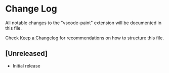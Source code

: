 # Change Log

All notable changes to the "vscode-paint" extension will be documented in this file.

Check [Keep a Changelog](http://keepachangelog.com/) for recommendations on how to structure this file.

## [Unreleased]

- Initial release